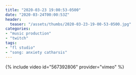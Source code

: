 ```yaml
---
title: "2020-03-23 19:00:53-0500"
date: "2020-03-24T00:00:53Z"
header:
  teaser: "/assets/thumbs/2020-03-23-19-00-53-0500.jpg"
categories:
- "music production"
- "twitch"
tags:
- "fl studio"
- "song: anxiety catharsis"
---
```

{% include video id="567392806" provider="vimeo" %}
